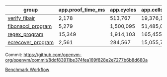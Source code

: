 | group | app.proof_time_ms | app.cycles | app.cells_used | leaf.proof_time_ms | leaf.cycles | leaf.cells_used |
| -- | -- | -- | -- | -- | -- | -- |
| [verify_fibair](https://github.com/openvm-org/openvm/blob/benchmark-results/benchmarks/verify_fibair-8ddf83911be374fea169f828e2e7277b6b8d680a.md) | 2,178 |  513,767 |  19,376,191 |- | - | - |
| [fibonacci_program](https://github.com/openvm-org/openvm/blob/benchmark-results/benchmarks/fibonacci-8ddf83911be374fea169f828e2e7277b6b8d680a.md) | 5,279 |  1,500,095 |  51,485,080 | 7,067 |  1,924,793 |  72,164,193 |
| [regex_program](https://github.com/openvm-org/openvm/blob/benchmark-results/benchmarks/regex-8ddf83911be374fea169f828e2e7277b6b8d680a.md) | 15,349 |  1,914,103 |  165,455,373 | 29,407 |  5,882,985 |  267,909,332 |
| [ecrecover_program](https://github.com/openvm-org/openvm/blob/benchmark-results/benchmarks/ecrecover-8ddf83911be374fea169f828e2e7277b6b8d680a.md) | 2,561 |  284,567 |  15,055,723 | 18,471 |  4,157,985 |  193,315,937 |


Commit: https://github.com/openvm-org/openvm/commit/8ddf83911be374fea169f828e2e7277b6b8d680a

[Benchmark Workflow](https://github.com/openvm-org/openvm/actions/runs/12978767541)
